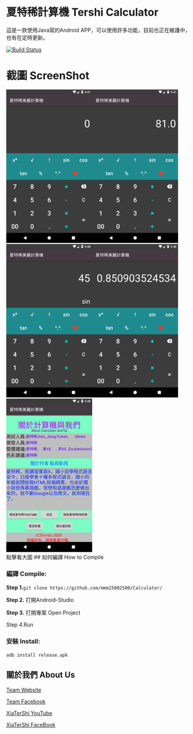 # 夏特稀計算機 Tershi Calculator

這是一款使用Java寫的Android APP，可以使用許多功能，目前也正在維護中，也有在定時更新。

[![Build Status](http://img.shields.io/travis/badges/badgerbadgerbadger.svg?style=flat-square)](https://travis-ci.org/badges/badgerbadgerbadger)

# 截圖 ScreenShot
<div>
<img src = "img/Screenshot_1595944065.png" width = "230" /><img src = "img/Screenshot_1595944074.png" width = "230" /><img src = "img/Screenshot_1595944091.png" width = "230" /><img src = "img/Screenshot_1595944093.png" width = "230" /><img src = "img/Screenshot_1595944097.png" width = "230" />
<div>
點擊看大圖
## 如何編譯 How to Compile

### 編譯 Compile:

**Step 1.**``git clone https://github.com/mmm25002500/Calculator/   ``

**Step 2.** 打開Android-Studio

**Step 3.** 打開專案 Open Project

Step 4.Run

### 安裝 Install:

``adb install release.apk``

## 關於我們 About Us

[Team Website](www.tershi.ml)

[Team Facebook](https://www.facebook.com/shanling.team/)

[XiaTerShi YouTube](https://www.youtube.com/channel/UCPdpFDFOp3sPbZhRkaQVaQA)

[XiaTerShi FaceBook](https://www.facebook.com/Tershi25648)

